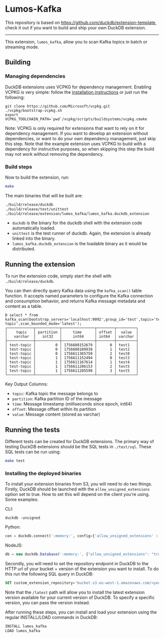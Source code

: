 # Lumos-Kafka

This repository is based on https://github.com/duckdb/extension-template, check it out if you want to build and ship your own DuckDB extension.

---

This extension, `lumos_kafka`, allow you to scan Kafka topics in batch or streaming mode.


## Building
### Managing dependencies
DuckDB extensions uses VCPKG for dependency management. Enabling VCPKG is very simple: follow the [installation instructions](https://vcpkg.io/en/getting-started) or just run the following:
```shell
git clone https://github.com/Microsoft/vcpkg.git
./vcpkg/bootstrap-vcpkg.sh
export VCPKG_TOOLCHAIN_PATH=`pwd`/vcpkg/scripts/buildsystems/vcpkg.cmake
```
Note: VCPKG is only required for extensions that want to rely on it for dependency management. If you want to develop an extension without dependencies, or want to do your own dependency management, just skip this step. Note that the example extension uses VCPKG to build with a dependency for instructive purposes, so when skipping this step the build may not work without removing the dependency.

### Build steps
Now to build the extension, run:
```sh
make
```
The main binaries that will be built are:
```sh
./build/release/duckdb
./build/release/test/unittest
./build/release/extension/lumos_kafka/lumos_kafka.duckdb_extension
```
- `duckdb` is the binary for the duckdb shell with the extension code automatically loaded.
- `unittest` is the test runner of duckdb. Again, the extension is already linked into the binary.
- `lumos_kafka.duckdb_extension` is the loadable binary as it would be distributed.

## Running the extension
To run the extension code, simply start the shell with `./build/release/duckdb`.

You can then directly query Kafka data using the `kafka_scan()` table function. It accepts named parameters to configure the Kafka connection and consumption behavior, and returns Kafka message metadata and content as a table.

```
D select * from kafka_scan(bootstrap_servers='localhost:9092',group_id='test',topic='test-topic',scan_bounded_mode='latest');
┌────────────┬───────────┬───────────────┬────────┬─────────┐
│    topic   │ partition │     time      │ offset │  value  │
│   varchar  │   int32   │     int64     │ int64  │ varchar │
├────────────┼───────────┼───────────────┼────────┼─────────┤
│ test-topic │         0 │ 1756608152679 │      0 │ test1   │
│ test-topic │         0 │ 1756608189938 │      1 │ test2   │
│ test-topic │         0 │ 1756611365750 │      2 │ test0   │
│ test-topic │         1 │ 1756611152494 │      0 │ test3   │
│ test-topic │         1 │ 1756611167614 │      1 │ test4   │
│ test-topic │         1 │ 1756611206153 │      2 │ test5   │
│ test-topic │         1 │ 1756611285598 │      3 │ test5   │
└────────────┴───────────┴───────────────┴────────┴─────────┘
```

Key Output Columns:

- `topic`: Kafka topic the message belongs to
- `partition`: Kafka partition ID of the message
- `time`: Message timestamp (milliseconds since epoch, int64)
- `offset`: Message offset within its partition
- `value`: Message content (stored as varchar)

## Running the tests
Different tests can be created for DuckDB extensions. The primary way of testing DuckDB extensions should be the SQL tests in `./test/sql`. These SQL tests can be run using:
```sh
make test
```

### Installing the deployed binaries
To install your extension binaries from S3, you will need to do two things. Firstly, DuckDB should be launched with the
`allow_unsigned_extensions` option set to true. How to set this will depend on the client you're using. Some examples:

CLI:
```shell
duckdb -unsigned
```

Python:
```python
con = duckdb.connect(':memory:', config={'allow_unsigned_extensions' : 'true'})
```

NodeJS:
```js
db = new duckdb.Database(':memory:', {"allow_unsigned_extensions": "true"});
```

Secondly, you will need to set the repository endpoint in DuckDB to the HTTP url of your bucket + version of the extension
you want to install. To do this run the following SQL query in DuckDB:
```sql
SET custom_extension_repository='bucket.s3.eu-west-1.amazonaws.com/<your_extension_name>/latest';
```
Note that the `/latest` path will allow you to install the latest extension version available for your current version of
DuckDB. To specify a specific version, you can pass the version instead.

After running these steps, you can install and load your extension using the regular INSTALL/LOAD commands in DuckDB:
```sql
INSTALL lumos_kafka
LOAD lumos_kafka
```
